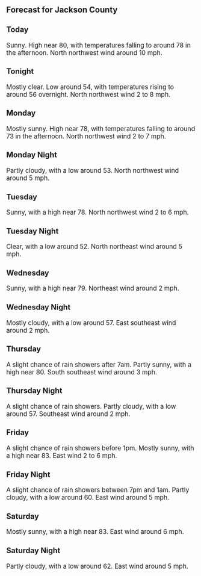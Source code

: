 <div>
   <h2>Forecast for Jackson County</h2>
   <p>
      <div style="font-size:120%">
         <h3>Today</h3>Sunny. High near 80, with temperatures falling to around 78 in the afternoon. North northwest wind around 10 mph.<br></div>
   </p>
   <p>
      <div style="font-size:120%">
         <h3>Tonight</h3>Mostly clear. Low around 54, with temperatures rising to around 56 overnight. North northwest wind 2 to 8 mph.<br></div>
   </p>
   <p>
      <div style="font-size:120%">
         <h3>Monday</h3>Mostly sunny. High near 78, with temperatures falling to around 73 in the afternoon. North northwest wind 2 to 7 mph.<br></div>
   </p>
   <p>
      <div style="font-size:120%">
         <h3>Monday Night</h3>Partly cloudy, with a low around 53. North northwest wind around 5 mph.<br></div>
   </p>
   <p>
      <div style="font-size:120%">
         <h3>Tuesday</h3>Sunny, with a high near 78. North northwest wind 2 to 6 mph.<br></div>
   </p>
   <p>
      <div style="font-size:120%">
         <h3>Tuesday Night</h3>Clear, with a low around 52. North northeast wind around 5 mph.<br></div>
   </p>
   <p>
      <div style="font-size:120%">
         <h3>Wednesday</h3>Sunny, with a high near 79. Northeast wind around 2 mph.<br></div>
   </p>
   <p>
      <div style="font-size:120%">
         <h3>Wednesday Night</h3>Mostly cloudy, with a low around 57. East southeast wind around 2 mph.<br></div>
   </p>
   <p>
      <div style="font-size:120%">
         <h3>Thursday</h3>A slight chance of rain showers after 7am. Partly sunny, with a high near 80. South southeast wind around 3 mph.<br></div>
   </p>
   <p>
      <div style="font-size:120%">
         <h3>Thursday Night</h3>A slight chance of rain showers. Partly cloudy, with a low around 57. Southeast wind around 2 mph.<br></div>
   </p>
   <p>
      <div style="font-size:120%">
         <h3>Friday</h3>A slight chance of rain showers before 1pm. Mostly sunny, with a high near 83. East wind 2 to 6 mph.<br></div>
   </p>
   <p>
      <div style="font-size:120%">
         <h3>Friday Night</h3>A slight chance of rain showers between 7pm and 1am. Partly cloudy, with a low around 60. East wind around 5 mph.<br></div>
   </p>
   <p>
      <div style="font-size:120%">
         <h3>Saturday</h3>Mostly sunny, with a high near 83. East wind around 6 mph.<br></div>
   </p>
   <p>
      <div style="font-size:120%">
         <h3>Saturday Night</h3>Partly cloudy, with a low around 62. East wind around 5 mph.<br></div>
   </p>
</div>